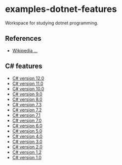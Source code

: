 # examples-dotnet-features
Workspace for studying dotnet programming.

## References

- [Wikipedia ...](https://en.wikipedia.org/wiki/C_Sharp_(programming_language))


## C# features

- [C# version 12.0](./src/Examples.Features.CS120.Tests/)
- [C# version 11.0](./src/Examples.Features.CS110.Tests/)
- [C# version 10.0](./src/Examples.Features.CS100.Tests/)
- [C# version 9.0](./src/Examples.Features.CS90.Tests/)
- [C# version 8.0](./src/Examples.Features.CS80.Tests/)
- [C# version 7.3](./src/Examples.Features.CS73.Tests/)
- [C# version 7.2](./src/Examples.Features.CS72.Tests/)
- [C# version 7.1](./src/Examples.Features.CS71.Tests/)
- [C# version 7.0](./src/Examples.Features.CS70.Tests/)
- [C# version 6.0](./src/Examples.Features.CS60.Tests/)
- [C# version 5.0](./src/Examples.Features.CS50.Tests/)
- [C# version 4.0](./src/Examples.Features.CS40.Tests/)
- [C# version 3.0](./docs/Features/CS3.0.md)
- [C# version 2.0](./docs/Features/CS2.0.md)
- [C# version 1.2](./docs/Features/CS1.2.md)
- [C# version 1.0](./docs/Features/CS1.0.md)
